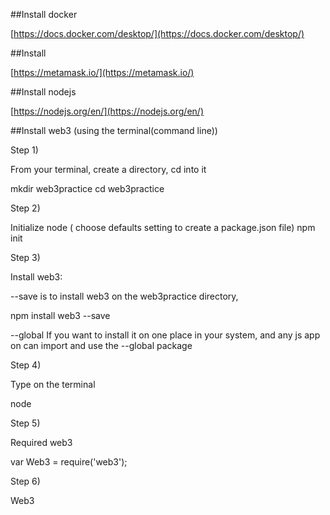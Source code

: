 
##Install docker

[https://docs.docker.com/desktop/](https://docs.docker.com/desktop/)

##Install

[https://metamask.io/](https://metamask.io/)

##Install nodejs

[https://nodejs.org/en/](https://nodejs.org/en/)

##Install web3 (using the terminal(command line))

Step 1)

From your terminal, create a directory, cd into it

mkdir web3practice
 cd web3practice

Step 2)

Initialize node ( choose defaults setting to create a package.json file)
npm init

Step 3)

Install web3:

--save is to install web3 on the web3practice directory,

npm install web3 --save

--global If you want to install it on one place in your system, and any js app on can import and use the --global package

Step 4)

Type on the terminal

node

Step 5)

Required web3

var Web3 = require(&#39;web3&#39;);

Step 6)

Web3
